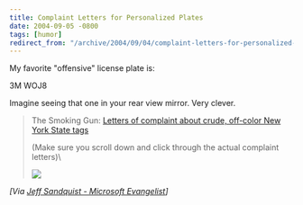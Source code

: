 ```yaml
---
title: Complaint Letters for Personalized Plates
date: 2004-09-05 -0800
tags: [humor]
redirect_from: "/archive/2004/09/04/complaint-letters-for-personalized-plates.aspx/"
---
```


My favorite "offensive" license plate is:

3M WOJ8

Imagine seeing that one in your rear view mirror. Very clever.

> The Smoking Gun: [Letters of complaint about crude, off-color New York
> State tags](http://thesmokinggun.com/archive/0903041nys1.html)
>
> (Make sure you scroll down and click through the actual complaint
> letters)\
>
> ![](http://www.jeffsandquist.com/aggbug.ashx?id=8c577814-9298-450c-b24e-3a33e213ac14)

*[Via [Jeff Sandquist - Microsoft
Evangelist](http://www.jeffsandquist.com/PermaLink,guid,8c577814-9298-450c-b24e-3a33e213ac14.aspx)]*

